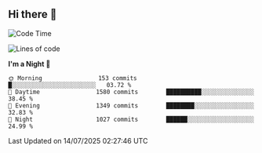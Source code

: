 ## Hi there 👋

<!--
**Wangmerlyn/Wangmerlyn** is a ✨ _special_ ✨ repository because its `README.md` (this file) appears on your GitHub profile.

Here are some ideas to get you started:

- 🔭 I’m currently working on ...
- 🌱 I’m currently learning ...
- 👯 I’m looking to collaborate on ...
- 🤔 I’m looking for help with ...
- 💬 Ask me about ...
- 📫 How to reach me: ...
- 😄 Pronouns: ...
- ⚡ Fun fact: ...
-->
<!--START_SECTION:waka-->
![Code Time](http://img.shields.io/badge/Code%20Time-423%20hrs%203%20mins-blue)

![Lines of code](https://img.shields.io/badge/From%20Hello%20World%20I%27ve%20Written-20.2%20million%20lines%20of%20code-blue)

**I'm a Night 🦉** 

```text
🌞 Morning                153 commits         █░░░░░░░░░░░░░░░░░░░░░░░░   03.72 % 
🌆 Daytime                1580 commits        ██████████░░░░░░░░░░░░░░░   38.45 % 
🌃 Evening                1349 commits        ████████░░░░░░░░░░░░░░░░░   32.83 % 
🌙 Night                  1027 commits        ██████░░░░░░░░░░░░░░░░░░░   24.99 % 
```



 Last Updated on 14/07/2025 02:27:46 UTC
<!--END_SECTION:waka-->
